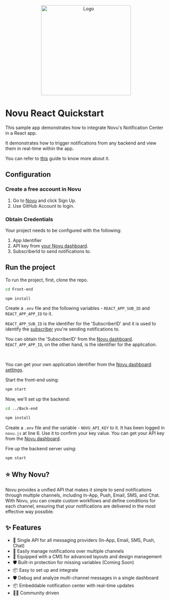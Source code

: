 <div align="center">
  <a href="https://novu.co" target="_blank">
  <picture>
    <source media="(prefers-color-scheme: dark)" srcset="https://user-images.githubusercontent.com/2233092/213641039-220ac15f-f367-4d13-9eaf-56e79433b8c1.png">
    <img src="https://user-images.githubusercontent.com/2233092/213641043-3bbb3f21-3c53-4e67-afe5-755aeb222159.png" width="280" alt="Logo"/>
  </picture>
  </a>
</div>

# Novu React Quickstart

This sample app demonstrates how to integrate Novu's Notification Center in a React app.

It demonstrates how to trigger notifications from any backend and view them in real-time within the app.

You can refer to [this](https://docs.novu.co/quickstarts/react#install-novu-react-notification-center-package-in-your-react-app) guide to know more about it.

## Configuration

### Create a free account in Novu

1. Go to [Novu](https://web.novu.co) and click Sign Up.
2. Use GitHub Account to login.

### Obtain Credentials

Your project needs to be configured with the following:

1. App Identifier
2. API key from [your Novu dashboard](https://web.novu.co/settings).
3. SubscriberId to send notifications to.

## Run the project

To run the project, first, clone the repo.

```sh
cd Front-end
```

```sh
npm install
```

Create a `.env` file and the following variables - `REACT_APP_SUB_ID` and `REACT_APP_APP_ID` to it.
<br/>

`REACT_APP_SUB_ID` is the identifier for the 'SubscriberID' and it is used to identify the [subscriber](https://docs.novu.co/subscribers/subscribers) you're sending notifications to. 

You can obtain the 'SubscriberID' from the [Novu dashboard](https://web.novu.co/subscribers). `REACT_APP_APP_ID`, on the other hand, is the identifier for the application.

<br/>

You can get your own application identifier from the [Novu dashboard settings](https://web.novu.co/settings).

Start the front-end using:

```sh
npm start
```

Now, we'll set up the backend:

```sh
cd ../Back-end
```

```sh
npm install
```

Create a `.env` file and the variable - `NOVU_API_KEY` to it. It has been logged in `novu.js` at line 6. Use it to confirm your key value. You can get your API key from the [Novu dashboard](https://web.novu.co/settings).

Fire up the backend server using:

```sh
npm start
```

## ⭐️ Why Novu?

Novu provides a unified API that makes it simple to send notifications through multiple channels, including In-App, Push, Email, SMS, and Chat.
With Novu, you can create custom workflows and define conditions for each channel, ensuring that your notifications are delivered in the most effective way possible.

## ✨ Features

- 🌈 Single API for all messaging providers (In-App, Email, SMS, Push, Chat)
- 💅 Easily manage notifications over multiple channels
- 🚀 Equipped with a CMS for advanced layouts and design management
- 🛡 Built-in protection for missing variables (Coming Soon)
- 📦 Easy to set up and integrate
- 🛡 Debug and analyze multi-channel messages in a single dashboard
- 📦 Embeddable notification center with real-time updates
- 👨‍💻 Community driven
